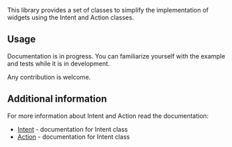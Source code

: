 This library provides a set of classes to simplify the implementation of 
widgets using the Intent and Action classes.

## Usage

Documentation is in progress. You can familiarize yourself with the example 
and tests while it is in development. 

Any contribution is welcome.

## Additional information

For more information about Intent and Action read the documentation:
- [Intent](https://api.flutter.dev/flutter/widgets/Intent-class.html) - 
  documentation for Intent class
- [Action](https://api.flutter.dev/flutter/widgets/Action-class.html) - 
  documentation for Intent class
